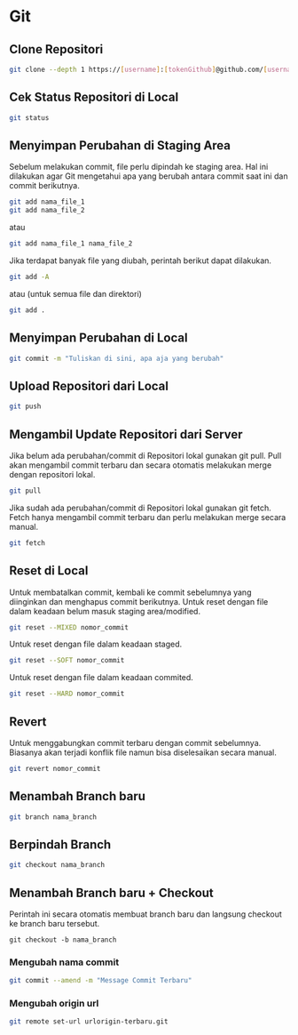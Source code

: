 # Git

## Clone Repositori

```bash
git clone --depth 1 https://[username]:[tokenGithub]@github.com/[username]/[repositori]
```

## Cek Status Repositori di Local

```bash
git status
```

## Menyimpan Perubahan di Staging Area
Sebelum melakukan commit, file perlu dipindah ke staging area. Hal ini dilakukan agar Git mengetahui apa yang berubah antara commit saat ini dan commit berikutnya.

```bash
git add nama_file_1
git add nama_file_2
```
atau
```bash
git add nama_file_1 nama_file_2
```

Jika terdapat banyak file yang diubah, perintah berikut dapat dilakukan.

```bash
git add -A
```
atau (untuk semua file dan direktori)
```bash
git add .
```

## Menyimpan Perubahan di Local

```bash
git commit -m "Tuliskan di sini, apa aja yang berubah"
```

## Upload Repositori dari Local

```bash
git push
```

## Mengambil Update Repositori dari Server
Jika belum ada perubahan/commit di Repositori lokal gunakan git pull. Pull akan mengambil commit terbaru dan secara otomatis melakukan merge dengan repositori lokal.
```bash
git pull
```

Jika sudah ada perubahan/commit di Repositori lokal gunakan git fetch. Fetch hanya mengambil commit terbaru dan perlu melakukan merge secara manual.
```bash
git fetch
```

## Reset di Local
Untuk membatalkan commit, kembali ke commit sebelumnya yang diinginkan dan menghapus commit berikutnya.
Untuk reset dengan file dalam keadaan belum masuk staging area/modified.
```bash
git reset --MIXED nomor_commit
```
Untuk reset dengan file dalam keadaan staged.
```bash
git reset --SOFT nomor_commit
```
Untuk reset dengan file dalam keadaan commited.
```bash
git reset --HARD nomor_commit
```

## Revert
Untuk menggabungkan commit terbaru dengan commit sebelumnya. Biasanya akan terjadi konflik file namun bisa diselesaikan secara manual.
```bash
git revert nomor_commit
```

## Menambah Branch baru

```bash
git branch nama_branch
```

## Berpindah Branch

```bash
git checkout nama_branch
```

## Menambah Branch baru + Checkout
Perintah ini secara otomatis membuat branch baru dan langsung checkout ke branch baru tersebut.
```
git checkout -b nama_branch
```

### Mengubah nama commit

```bash
git commit --amend -m "Message Commit Terbaru"
```

### Mengubah origin url

```bash
git remote set-url urlorigin-terbaru.git
```
